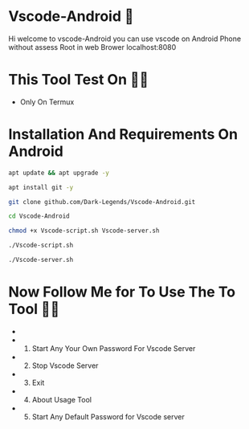 # Vscode-Android 💯
Hi welcome to vscode-Android you can use vscode on Android Phone without assess Root in web Brower localhost:8080

# This Tool Test On 👨‍💻
- Only On Termux

# Installation And Requirements On Android 

```bash
apt update && apt upgrade -y
```

```bash
apt install git -y
```

```bash
git clone github.com/Dark-Legends/Vscode-Android.git
```
```bash
cd Vscode-Android
```

```bash
chmod +x Vscode-script.sh Vscode-server.sh
```

```bash
./Vscode-script.sh
```

```bash
./Vscode-server.sh
```

# Now Follow Me for To Use The To Tool 🙋‍♂️

- 

- 1. Start Any Your Own Password For Vscode Server

- 2. Stop Vscode Server

- 3. Exit

- 4. About Usage Tool

- 5. Start Any Default Password for Vscode server

